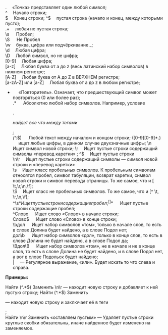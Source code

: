 .  «Точка» представляет один любой символ;  
^  Начало строки;  
$  Конец строки;  
^$  пустая строка (начало и конец, между которыми пусто);  
.+  любая не пустая строка;  
\s   Пробел;  
\S   Не Пробел  
\w  буква, цифра или подчёркивание _;  
\d  Любая цифра;  
\D  Любой символ, но не цифра;  
[0-9]  Любая цифра;  
[a-z]  Любая буква от a до z (весь латинский набор символов) в нижнем регистре;  
[A-Z]  Любая буква от A до Z в ВЕРХНЕМ регистре;  
[a-zA-Z] или [a-Z]  Любая буква от a до z в любом регистре;  
*   «Повторитель». Означает, что предшествующий символ может повторяться (0 или более раз);  
.*   Абсолютно любой набор символов. Например, условие <p> .*</p> найдет все что между тегами <p> </p>;  
(^.*$)   Любой текст между началом и концом строки;  
([0-9][0-9]*.)   ищет любые цифры, в данном случае двухзначные цифры;  
\n  Ищет символ новой строки;  
\r  Ищет пустые строки содержащий символы «перевод каретки» ;  
^$  Ищет пустые строки  
\n\r  Ищет пустые строки содержащий символы — символ новой строки и «перевод каретки»  
\s  Ищет класс пробельных символов. К пробельным символам относятся пробел, символ табуляции, возврат каретки, символ новой строки и символ перевода страницы. То же самое, что и [ \t,\r,\n,\f];  
\S  Ищет класс не пробельных символов. То же самое, что и [^ \t, \r,\n,\f];  
^\s*$  Ищет пустые строки содержащие пробел;  
^[ ]*$   Ищет пустые строки содержащие пробел;  
^Слово   Ищет слово «Слово» в начале строки;  
Слово$   Ищет слово «Слово» в конце строки;  
\bдол   Ищет набор символов «том», только в начале слов, то есть в слове Долина будет найдено, а в слове Подол нет;  
дол\b   Ищет набор символов «дол», только в конце слов, то есть в слове Долина не будет найдено, а в слове Подол да;  
\Bдол\B   Ищет набор символов «том», не в начале и не в конце слов, то есть в слове Долина не будет найдено, и в слове Подол нет, а вот в слове Подольск будет найдено;  
|  — Регулярное выражение, «или». Будет искать то что слева и справа.

**Примеры:**

Найти (^.*$) Заменить \n\r — находит новую строку и добавляет к ней пустую строку;  
Найти (^.*$) Заменить <p></p> — находит новую строку и заключает её в теги <p></p>;  
Найти \n\r Заменить «оставляем пустым» — Удаляет пустые строки  
круглые скобки обязательны, иначе найденное будет изменено на заменяемое.